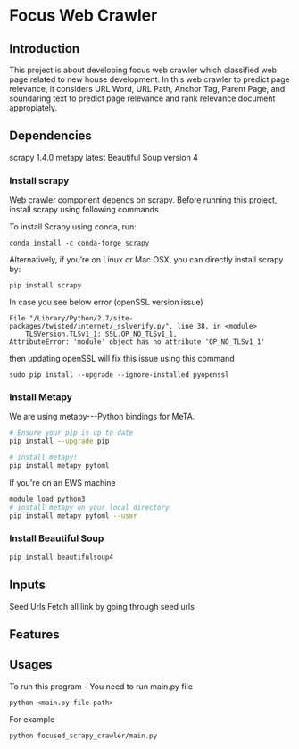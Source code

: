 # Focus Web Crawler
## Introduction
This project is about developing focus web crawler which classified web page related to new house development. In this web crawler to predict page relevance, it considers URL Word, URL Path, Anchor Tag, Parent Page, and soundaring text to predict page relevance and rank relevance document appropiately.

## Dependencies
scrapy 1.4.0
metapy latest
Beautiful Soup version 4

### Install scrapy
Web crawler component depends on scrapy. Before running this project, install scrapy using following commands

To install Scrapy using conda, run:
```
conda install -c conda-forge scrapy
```

Alternatively, if you’re on Linux or Mac OSX, you can directly install scrapy by:
```
pip install scrapy
```

In case you see below error (openSSL version issue)
```  
File "/Library/Python/2.7/site-packages/twisted/internet/_sslverify.py", line 38, in <module>
    TLSVersion.TLSv1_1: SSL.OP_NO_TLSv1_1,
AttributeError: 'module' object has no attribute 'OP_NO_TLSv1_1'
```
then updating openSSL will fix this issue using this command 
```
sudo pip install --upgrade --ignore-installed pyopenssl
```

### Install Metapy
We are using metapy---Python bindings for MeTA. 

```bash
# Ensure your pip is up to date
pip install --upgrade pip
```

```bash
# install metapy!
pip install metapy pytoml
```

If you're on an EWS machine

```bash
module load python3
# install metapy on your local directory
pip install metapy pytoml --user
```


### Install Beautiful Soup
```bash
pip install beautifulsoup4
```

## Inputs
Seed Urls
Fetch all link by going through seed urls

## Features

## Usages
To run this program - 
You need to run main.py file

`python <main.py file path>`

For example

```angular2html
python focused_scrapy_crawler/main.py
```

